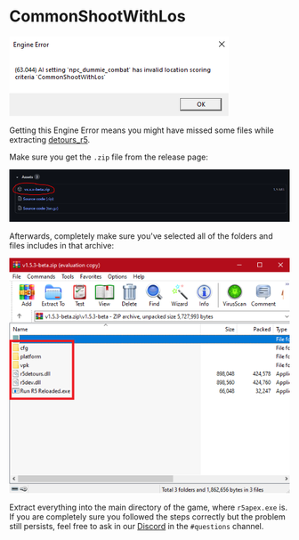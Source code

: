 # CommonShootWithLos

![](.gitbook/assets/image%20%2814%29.png)

Getting this Engine Error means you might have missed some files while extracting [detours\_r5](https://github.com/Mauler125/detours_r5/releases).

Make sure you get the `.zip` file from the release page:

![vx.x.x-beta.zip means the newest release available.](.gitbook/assets/image%20%2817%29.png)

Afterwards, completely make sure you've selected all of the folders and files includes in that archive:

![](.gitbook/assets/image%20%2818%29.png)

Extract everything into the main directory of the game, where `r5apex.exe` is.   
If you are completely sure you followed the steps correctly but the problem still persists, feel free to ask in our [Discord](https://discord.gg/R5Reloaded) in the `#questions` channel.

